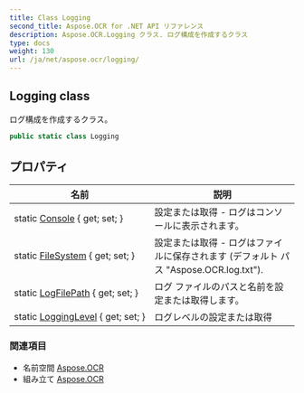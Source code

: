 ```yaml
---
title: Class Logging
second_title: Aspose.OCR for .NET API リファレンス
description: Aspose.OCR.Logging クラス. ログ構成を作成するクラス
type: docs
weight: 130
url: /ja/net/aspose.ocr/logging/
---
```

## Logging class

ログ構成を作成するクラス。

```csharp
public static class Logging
```

## プロパティ

| 名前 | 説明 |
| --- | --- |
| static [Console](../../aspose.ocr/logging/console/) { get; set; } | 設定または取得 - ログはコンソールに表示されます。 |
| static [FileSystem](../../aspose.ocr/logging/filesystem/) { get; set; } | 設定または取得 - ログはファイルに保存されます (デフォルト パス "Aspose.OCR.log.txt"). |
| static [LogFilePath](../../aspose.ocr/logging/logfilepath/) { get; set; } | ログ ファイルのパスと名前を設定または取得します。 |
| static [LoggingLevel](../../aspose.ocr/logging/logginglevel/) { get; set; } | ログレベルの設定または取得 |

### 関連項目

* 名前空間 [Aspose.OCR](../../aspose.ocr/)
* 組み立て [Aspose.OCR](../../)


